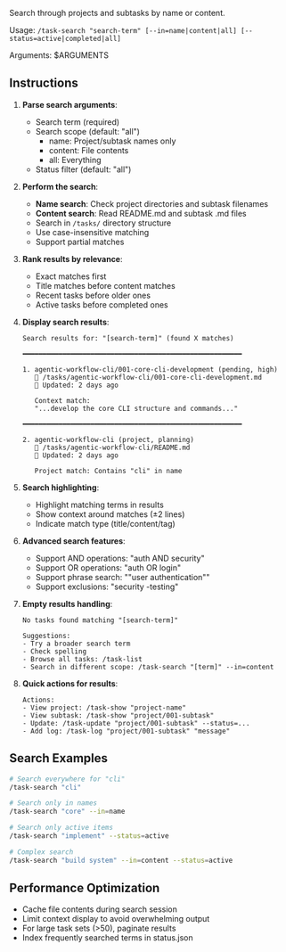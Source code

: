 Search through projects and subtasks by name or content.

Usage: `/task-search "search-term" [--in=name|content|all] [--status=active|completed|all]`

Arguments: $ARGUMENTS

## Instructions

1. **Parse search arguments**:
   - Search term (required)
   - Search scope (default: "all")
     - name: Project/subtask names only
     - content: File contents
     - all: Everything
   - Status filter (default: "all")

2. **Perform the search**:
   - **Name search**: Check project directories and subtask filenames
   - **Content search**: Read README.md and subtask .md files
   - Search in `/tasks/` directory structure
   - Use case-insensitive matching
   - Support partial matches

3. **Rank results by relevance**:
   - Exact matches first
   - Title matches before content matches
   - Recent tasks before older ones
   - Active tasks before completed ones

4. **Display search results**:
   ```
   Search results for: "[search-term]" (found X matches)

   ━━━━━━━━━━━━━━━━━━━━━━━━━━━━━━━━━━━━━━━━━━━━━━━━━━━━━━━

   1. agentic-workflow-cli/001-core-cli-development (pending, high)
      📁 /tasks/agentic-workflow-cli/001-core-cli-development.md
      📅 Updated: 2 days ago

      Context match:
      "...develop the core CLI structure and commands..."

   ━━━━━━━━━━━━━━━━━━━━━━━━━━━━━━━━━━━━━━━━━━━━━━━━━━━━━━━

   2. agentic-workflow-cli (project, planning)
      📁 /tasks/agentic-workflow-cli/README.md
      📅 Updated: 2 days ago

      Project match: Contains "cli" in name
   ```

5. **Search highlighting**:
   - Highlight matching terms in results
   - Show context around matches (±2 lines)
   - Indicate match type (title/content/tag)

6. **Advanced search features**:
   - Support AND operations: "auth AND security"
   - Support OR operations: "auth OR login"
   - Support phrase search: "\"user authentication\""
   - Support exclusions: "security -testing"

7. **Empty results handling**:
   ```
   No tasks found matching "[search-term]"

   Suggestions:
   - Try a broader search term
   - Check spelling
   - Browse all tasks: /task-list
   - Search in different scope: /task-search "[term]" --in=content
   ```

8. **Quick actions for results**:
   ```
   Actions:
   - View project: /task-show "project-name"
   - View subtask: /task-show "project/001-subtask"
   - Update: /task-update "project/001-subtask" --status=...
   - Add log: /task-log "project/001-subtask" "message"
   ```

## Search Examples

```bash
# Search everywhere for "cli"
/task-search "cli"

# Search only in names
/task-search "core" --in=name

# Search only active items
/task-search "implement" --status=active

# Complex search
/task-search "build system" --in=content --status=active
```

## Performance Optimization

- Cache file contents during search session
- Limit context display to avoid overwhelming output
- For large task sets (>50), paginate results
- Index frequently searched terms in status.json
